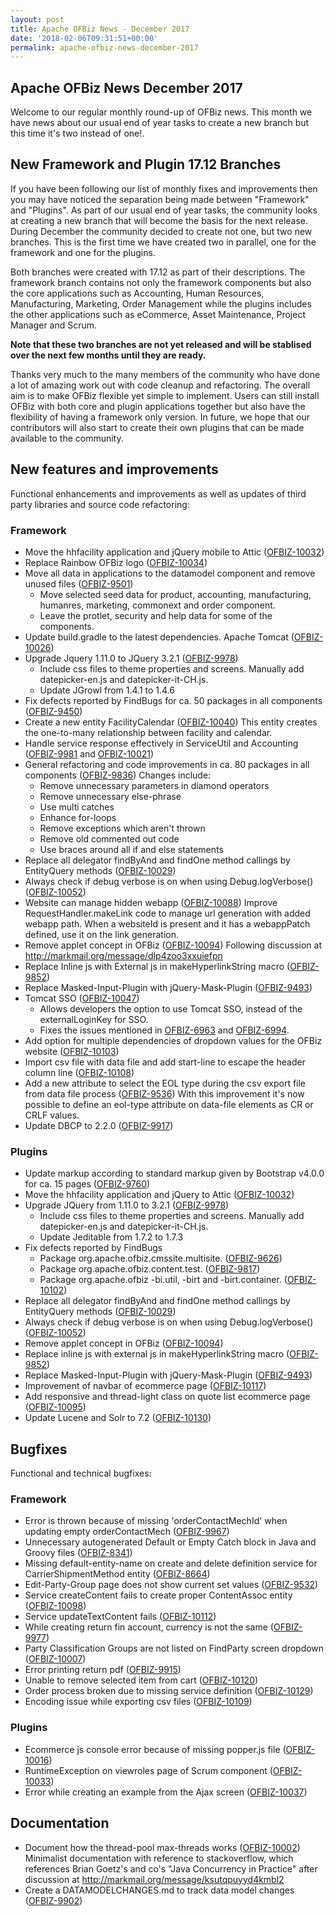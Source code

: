 ```yaml
---
layout: post
title: Apache OFBiz News - December 2017
date: '2018-02-06T09:31:51+00:00'
permalink: apache-ofbiz-news-december-2017
---
```

<h2>Apache OFBiz News December 2017</h2>
Welcome to our regular monthly round-up of OFBiz news. 
This month we have news about our usual end of year tasks to create a new branch but this time it's two instead of one!.
<!--more--> 
<h2>New Framework and Plugin 17.12 Branches</h2>
<p>If you have been following our list of monthly fixes and improvements then you may have noticed the separation being made between "Framework" and "Plugins". As part of our usual end of year tasks, the community looks at creating a new branch that will become the basis for the next release. During December the community decided to create not one, but two new branches. This is the first time we have created two in parallel, one for the framework and one for the plugins.</p>
Both branches were created with 17.12 as part of their descriptions. The framework branch contains not only the framework components but also the core applications such as Accounting, Human Resources, Manufacturing, Marketing, Order Management while the plugins includes the other applications such as eCommerce, Asset Maintenance, Project Manager and Scrum.</p>
<p><strong>Note that these two branches are not yet released and will be stablised over the next few months until they are ready.</strong> </p>
<p>Thanks very much to the many members of the community who have done a lot of amazing work out with code cleanup and refactoring. The overall aim is to make OFBiz flexible yet simple to implement. Users can still install OFBiz with both core and plugin applications together but also have the flexibility of having a framework only version. In future, we hope that our contributors will also start to create their own plugins that can be made available to the community.</p>
<h2>New features and improvements</h2>
Functional enhancements and improvements as well as updates of third party libraries and source code refactoring:
<h3>Framework</h3>
<ul>
 	<li>Move the hhfacility application and jQuery mobile to Attic (<a href="https://issues.apache.org/jira/browse/OFBIZ-10032">OFBIZ-10032</a>)</li>
 	<li>Replace Rainbow OFBiz logo (<a href="https://issues.apache.org/jira/browse/OFBIZ-10034">OFBIZ-10034</a>)</li>
 	<li>Move all data in applications to the datamodel component and remove unused files (<a href="https://issues.apache.org/jira/browse/OFBIZ-9501">OFBIZ-9501</a>)
<ul>
 	<li>Move selected seed data for product, accounting, manufacturing, humanres, marketing, commonext and order component.</li>
 	<li>Leave the protlet, security and help data for some of the components.</li>
</ul>
</li>
 	<li>Update build.gradle to the latest dependencies. Apache Tomcat (<a href="https://issues.apache.org/jira/browse/OFBIZ-10026">OFBIZ-10026</a>)</li>
 	<li>Upgrade Jquery 1.11.0 to JQuery 3.2.1 (<a href="https://issues.apache.org/jira/browse/OFBIZ-9978">OFBIZ-9978</a>)
<ul>
 	<li>Include css files to theme properties and screens. Manually add datepicker-en.js and datepicker-it-CH.js.</li>
 	<li>Update JGrowl from 1.4.1 to 1.4.6</li>
</ul>
</li>
 	<li>Fix defects reported by FindBugs for ca. 50 packages in all components (<a href="https://issues.apache.org/jira/browse/OFBIZ-9450">OFBIZ-9450</a>)</li>
 	<li>Create a new entity FacilityCalendar (<a href="https://issues.apache.org/jira/browse/OFBIZ-10040">OFBIZ-10040</a>)
This entity creates the one-to-many relationship between facility and calendar.</li>
 	<li>Handle service response effectively in ServiceUtil and Accounting (<a href="https://issues.apache.org/jira/browse/OFBIZ-9981">OFBIZ-9981</a> and <a href="https://issues.apache.org/jira/browse/OFBIZ-10021">OFBIZ-10021</a>)</li>
 	<li>General refactoring and code improvements in ca. 80 packages in all components (<a id="key-val" class="issue-link" href="https://issues.apache.org/jira/browse/OFBIZ-9836" rel="13108296" data-issue-key="OFBIZ-9836">OFBIZ-9836</a>)
Changes include:
<ul>
 	<li>Remove unnecessary parameters in diamond operators</li>
 	<li>Remove unnecessary else-phrase</li>
 	<li>Use multi catches</li>
 	<li>Enhance for-loops</li>
 	<li>Remove exceptions which aren't thrown</li>
 	<li>Remove old commented out code</li>
 	<li>Use braces around all if and else statements</li>
</ul>
</li>
 	<li>Replace all delegator findByAnd and findOne method callings by EntityQuery methods (<a href="https://issues.apache.org/jira/browse/OFBIZ-10029">OFBIZ-10029</a>)</li>
 	<li>Always check if debug verbose is on when using Debug.logVerbose() (<a href="https://issues.apache.org/jira/browse/OFBIZ-10052">OFBIZ-10052</a>)</li>
 	<li>Website can manage hidden webapp (<a href="https://issues.apache.org/jira/browse/OFBIZ-10088">OFBIZ-10088</a>)
Improve RequestHandler.makeLink code to manage url generation with added webapp path. When a websiteId is present and it has a webappPatch defined, use it on the link generation.</li>
 	<li>Remove applet concept in OFBiz (<a href="https://issues.apache.org/jira/browse/OFBIZ-10094">OFBIZ-10094</a>)
Following discussion at <a href="http://markmail.org/message/dlp4zoo3xxuiefpn">http://markmail.org/message/dlp4zoo3xxuiefpn</a></li>
 	<li>Replace Inline js with External js in makeHyperlinkString macro (<a href="https://issues.apache.org/jira/browse/OFBIZ-9852">OFBIZ-9852</a>)</li>
 	<li>Replace Masked-Input-Plugin with jQuery-Mask-Plugin (<a href="https://issues.apache.org/jira/browse/OFBIZ-9493">OFBIZ-9493</a>)</li>
 	<li>Tomcat SSO (<a href="https://issues.apache.org/jira/browse/OFBIZ-10047">OFBIZ-10047</a>)
<ul>
 	<li>Allows developers the option to use Tomcat SSO, instead of the externalLoginKey for SSO.</li>
 	<li>Fixes the issues mentioned in <a class="issue-link" title="Single sign-on to OFBiz with CAS" href="https://issues.apache.org/jira/browse/OFBIZ-6963" data-issue-key="OFBIZ-6963">OFBIZ-6963</a> and <a class="issue-link" title="Multiple logins required when using help screen before navigating to another application" href="https://issues.apache.org/jira/browse/OFBIZ-6994" data-issue-key="OFBIZ-6994">OFBIZ-6994</a>.</li>
</ul>
</li>
 	<li>Add option for multiple dependencies of dropdown values for the OFBiz website (<a href="https://issues.apache.org/jira/browse/OFBIZ-10103">OFBIZ-10103</a>)</li>
 	<li>Import csv file with data file and add start-line to escape the header column line (<a href="https://issues.apache.org/jira/browse/OFBIZ-10108">OFBIZ-10108</a>)</li>
 	<li>Add a new attribute to select the EOL type during the csv export file from data file process (<a href="https://issues.apache.org/jira/browse/OFBIZ-9536">OFBIZ-9536</a>)
With this improvement it's now possible to define an eol-type attribute on data-file elements as CR or CRLF values.</li>
 	<li>Update DBCP to 2.2.0 (<a href="https://issues.apache.org/jira/browse/OFBIZ-9917">OFBIZ-9917</a>)</li>
</ul>
<h3>Plugins</h3>
<ul>
 	<li>Update markup according to standard markup given by Bootstrap v4.0.0 for ca. 15 pages (<a href="https://issues.apache.org/jira/browse/OFBIZ-9760">OFBIZ-9760</a>)</li>
 	<li>Move the hhfacility application and jQuery to Attic (<a href="https://issues.apache.org/jira/browse/OFBIZ-10032">OFBIZ-10032</a>)</li>
 	<li>Upgrade JQuery from 1.11.0 to 3.2.1 (<a href="https://issues.apache.org/jira/browse/OFBIZ-9978">OFBIZ-9978</a>)
<ul>
 	<li>Include css files to theme properties and screens. Manually add datepicker-en.js and datepicker-it-CH.js.</li>
 	<li>Update Jeditable from 1.7.2 to 1.7.3</li>
</ul>
</li>
 	<li>Fix defects reported by FindBugs
<ul>
 	<li>Package org.apache.ofbiz.cmssite.multisite. (<a href="https://issues.apache.org/jira/browse/OFBIZ-9626">OFBIZ-9626</a>)</li>
 	<li>Package org.apache.ofbiz.content.test. (<a href="https://issues.apache.org/jira/browse/OFBIZ-9817">OFBIZ-9817</a>)</li>
 	<li>Package org.apache.ofbiz -bi.util, -birt and -birt.container. (<a href="https://issues.apache.org/jira/browse/OFBIZ-10102">OFBIZ-10102</a>)</li>
</ul>
</li>
 	<li>Replace all delegator findByAnd and findOne method callings by EntityQuery methods (<a href="https://issues.apache.org/jira/browse/OFBIZ-10029">OFBIZ-10029</a>)</li>
 	<li>Always check if debug verbose is on when using Debug.logVerbose() (<a href="https://issues.apache.org/jira/browse/OFBIZ-10052">OFBIZ-10052</a>)</li>
 	<li>Remove applet concept in OFBiz (<a href="https://issues.apache.org/jira/browse/OFBIZ-10094">OFBIZ-10094</a>)</li>
 	<li>Replace inline js with external js in makeHyperlinkString macro (<a href="https://issues.apache.org/jira/browse/OFBIZ-9852">OFBIZ-9852</a>)</li>
 	<li>Replace Masked-Input-Plugin with jQuery-Mask-Plugin (<a href="https://issues.apache.org/jira/browse/OFBIZ-9493">OFBIZ-9493</a>)</li>
 	<li>Improvement of navbar of ecommerce page (<a href="https://issues.apache.org/jira/browse/OFBIZ-10117">OFBIZ-10117</a>)</li>
 	<li>Add responsive and thread-light class on quote list ecommerce page (<a href="https://issues.apache.org/jira/browse/OFBIZ-10095">OFBIZ-10095</a>)</li>
 	<li>Update Lucene and Solr to 7.2 (<a href="https://issues.apache.org/jira/browse/OFBIZ-10130">OFBIZ-10130</a>)</li>
</ul>
<h2>Bugfixes</h2>
Functional and technical bugfixes:
<h3>Framework</h3>
<ul>
 	<li>Error is thrown because of missing 'orderContactMechId' when updating empty orderContactMech (<a href="https://issues.apache.org/jira/browse/OFBIZ-9967">OFBIZ-9967</a>)</li>
 	<li>Unnecessary autogenerated Default or Empty Catch block in Java and Groovy files (<a href="https://issues.apache.org/jira/browse/OFBIZ-8341">OFBIZ-8341</a>)</li>
 	<li>Missing default-entity-name on create and delete definition service for CarrierShipmentMethod entity (<a href="https://issues.apache.org/jira/browse/OFBIZ-8664">OFBIZ-8664</a>)</li>
 	<li>Edit-Party-Group page does not show current set values (<a href="https://issues.apache.org/jira/browse/OFBIZ-9532">OFBIZ-9532</a>)</li>
 	<li>Service createContent fails to create proper ContentAssoc entity (<a href="https://issues.apache.org/jira/browse/OFBIZ-10098">OFBIZ-10098</a>)</li>
 	<li>Service updateTextContent fails (<a href="https://issues.apache.org/jira/browse/OFBIZ-10112">OFBIZ-10112</a>)</li>
 	<li>While creating return fin account, currency is not the same (<a href="https://issues.apache.org/jira/browse/OFBIZ-9977">OFBIZ-9977</a>)</li>
 	<li>Party Classification Groups are not listed on FindParty screen dropdown (<a href="https://issues.apache.org/jira/browse/OFBIZ-10007">OFBIZ-10007</a>)</li>
 	<li>Error printing return pdf (<a href="https://issues.apache.org/jira/browse/OFBIZ-9915">OFBIZ-9915</a>)</li>
 	<li>Unable to remove selected item from cart (<a href="https://issues.apache.org/jira/browse/OFBIZ-10120">OFBIZ-10120</a>)</li>
 	<li>Order process broken due to missing service definition (<a href="https://issues.apache.org/jira/browse/OFBIZ-10129">OFBIZ-10129</a>)</li>
 	<li>Encoding issue while exporting csv files (<a href="https://issues.apache.org/jira/browse/OFBIZ-10109">OFBIZ-10109</a>)</li>
</ul>
<h3>Plugins</h3>
<ul>
 	<li>Ecommerce js console error because of missing popper.js file (<a href="https://issues.apache.org/jira/browse/OFBIZ-10016">OFBIZ-10016</a>)</li>
 	<li>RuntimeException on viewroles page of Scrum component (<a href="https://issues.apache.org/jira/browse/OFBIZ-10033">OFBIZ-10033</a>)</li>
 	<li>Error while creating an example from the Ajax screen (<a href="https://issues.apache.org/jira/browse/OFBIZ-10037">OFBIZ-10037</a>)</li>
</ul>
<h2>Documentation</h2>
<ul>
 	<li>Document how the thread-pool max-threads works (<a href="https://issues.apache.org/jira/browse/OFBIZ-10002">OFBIZ-10002</a>)
Minimalist documentation with reference to stackoverflow, which references Brian Goetz's and co's "Java Concurrency in Practice" after discussion at <a href="http://markmail.org/message/ksutqpuyyd4kmbl2">http://markmail.org/message/ksutqpuyyd4kmbl2</a></li>
 	<li>Create a DATAMODELCHANGES.md to track data model changes (<a href="https://issues.apache.org/jira/browse/OFBIZ-9902">OFBIZ-9902</a>)</li>
</ul>
